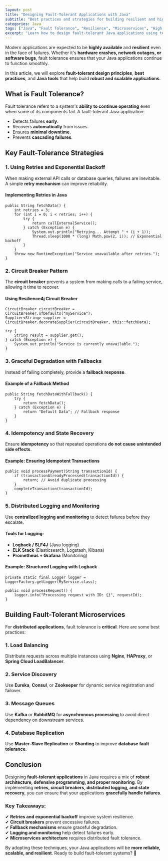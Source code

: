 ```yaml
---
layout: post
title: "Designing Fault-Tolerant Applications with Java"
subtitle: "Best practices and strategies for building resilient and highly available Java applications."
categories: Java
tags: ["Java", "Fault Tolerance", "Resilience", "Microservices", "High Availability", "Distributed Systems"]
excerpt: "Learn how to design fault-tolerant Java applications using techniques like retries, circuit breakers, distributed logging, and state recovery. Build robust systems that can handle failures gracefully."
---
```




Modern applications are expected to be **highly available** and **resilient** even in the face of failures. Whether it's **hardware crashes, network outages, or software bugs**, fault tolerance ensures that your Java applications continue to function smoothly.

In this article, we will explore **fault-tolerant design principles**, **best practices**, and **Java tools** that help build **robust and scalable applications**.

## What is Fault Tolerance?

Fault tolerance refers to a system's **ability to continue operating** even when some of its components fail. A fault-tolerant Java application:

- Detects failures **early**.
- Recovers **automatically** from issues.
- Ensures **minimal downtime**.
- Prevents **cascading failures**.

## Key Fault-Tolerance Strategies

### 1. Using Retries and Exponential Backoff

When making external API calls or database queries, failures are inevitable. A simple **retry mechanism** can improve reliability.

#### Implementing Retries in Java

```
public String fetchData() {
    int retries = 3;
    for (int i = 0; i < retries; i++) {
        try {
            return callExternalService();
        } catch (Exception e) {
            System.out.println("Retrying... Attempt " + (i + 1));
            Thread.sleep(1000 * (long) Math.pow(2, i)); // Exponential backoff
        }
    }
    throw new RuntimeException("Service unavailable after retries.");
}
```

### 2. Circuit Breaker Pattern

The **circuit breaker** prevents a system from making calls to a failing service, allowing it time to recover.

#### Using Resilience4j Circuit Breaker

```
CircuitBreaker circuitBreaker = CircuitBreaker.ofDefaults("myService");
Supplier<String> supplier = CircuitBreaker.decorateSupplier(circuitBreaker, this::fetchData);

try {
    String result = supplier.get();
} catch (Exception e) {
    System.out.println("Service is currently unavailable.");
}
```

### 3. Graceful Degradation with Fallbacks

Instead of failing completely, provide a **fallback response**.

#### Example of a Fallback Method

```
public String fetchDataWithFallback() {
    try {
        return fetchData();
    } catch (Exception e) {
        return "Default Data"; // Fallback response
    }
}
```

### 4. Idempotency and State Recovery

Ensure **idempotency** so that repeated operations **do not cause unintended side effects**.

#### Example: Ensuring Idempotent Transactions

```
public void processPayment(String transactionId) {
    if (transactionAlreadyProcessed(transactionId)) {
        return; // Avoid duplicate processing
    }
    completeTransaction(transactionId);
}
```

### 5. Distributed Logging and Monitoring

Use **centralized logging and monitoring** to detect failures before they escalate.

#### Tools for Logging:
- **Logback / SLF4J** (Java logging)
- **ELK Stack** (Elasticsearch, Logstash, Kibana)
- **Prometheus + Grafana** (Monitoring)

#### Example: Structured Logging with Logback

```
private static final Logger logger = LoggerFactory.getLogger(MyService.class);

public void processRequest() {
    logger.info("Processing request with ID: {}", requestId);
}
```

## Building Fault-Tolerant Microservices

For **distributed applications**, fault tolerance is **critical**. Here are some best practices:

### 1. Load Balancing
Distribute requests across multiple instances using **Nginx**, **HAProxy**, or **Spring Cloud LoadBalancer**.

### 2. Service Discovery
Use **Eureka**, **Consul**, or **Zookeeper** for dynamic service registration and failover.

### 3. Message Queues
Use **Kafka** or **RabbitMQ** for **asynchronous processing** to avoid direct dependency on downstream services.

### 4. Database Replication
Use **Master-Slave Replication** or **Sharding** to improve **database fault tolerance**.

## Conclusion

Designing **fault-tolerant applications** in Java requires a mix of **robust architecture, defensive programming, and proper monitoring**. By implementing **retries, circuit breakers, distributed logging, and state recovery**, you can ensure that your applications **gracefully handle failures**.

### Key Takeaways:
✔ **Retries and exponential backoff** improve system resilience.  
✔ **Circuit breakers** prevent excessive failures.  
✔ **Fallback mechanisms** ensure graceful degradation.  
✔ **Logging and monitoring** help detect failures early.  
✔ **Microservices architecture** requires distributed fault tolerance.

By adopting these techniques, your Java applications will be **more reliable, scalable, and resilient**. Ready to build fault-tolerant systems? 🚀
